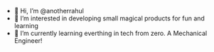- 👋 Hi, I’m @anotherrahul
- 👀 I’m interested in developing small magical products for fun and learning
- 🌱 I’m currently learning everthing in tech from zero. A Mechanical Engineer!


<!---
anotherrahul/anotherrahul is a ✨ special ✨ repository because its `README.md` (this file) appears on your GitHub profile.
You can click the Preview link to take a look at your changes.
--->

